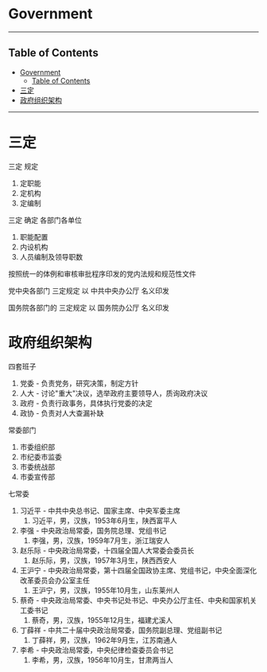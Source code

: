 # Government

---

## Table of Contents

- [Government](#government)
  - [Table of Contents](#table-of-contents)
- [三定](#三定)
- [政府组织架构](#政府组织架构)

---

# 三定

三定 规定
1. 定职能
2. 定机构
3. 定编制

三定 确定 各部门各单位
1. 职能配置
2. 内设机构
3. 人员编制及领导职数

按照统一的体例和审核审批程序印发的党内法规和规范性文件

党中央各部门   三定规定 以 中共中央办公厅 名义印发

国务院各部门的 三定规定 以 国务院办公厅 名义印发

# 政府组织架构

四套班子
1. 党委 - 负责党务，研究决策，制定方针
2. 人大 - 讨论"重大"决议，选举政府主要领导人，质询政府决议
3. 政府 - 负责行政事务，具体执行党委的决定
4. 政协 - 负责对人大查漏补缺

常委部门
1. 市委组织部
2. 市纪委市监委
3. 市委统战部
4. 市委宣传部


七常委
1. 习近平 - 中共中央总书记、国家主席、中央军委主席
   1. 习近平，男，汉族，1953年6月生，陕西富平人
2. 李强 - 中央政治局常委，国务院总理、党组书记
   1. 李强，男，汉族，1959年7月生，浙江瑞安人
3. 赵乐际 - 中央政治局常委，十四届全国人大常委会委员长
   1. 赵乐际，男，汉族，1957年3月生，陕西西安人
4. 王沪宁 - 中央政治局常委，第十四届全国政协主席、党组书记，中央全面深化改革委员会办公室主任
   1. 王沪宁，男，汉族，1955年10月生，山东莱州人
5. 蔡奇 - 中央政治局常委、中央书记处书记、中央办公厅主任、中央和国家机关工委书记
   1. 蔡奇，男，汉族，1955年12月生，福建尤溪人
6. 丁薛祥 - 中共二十届中央政治局常委，国务院副总理、党组副书记
   1. 丁薛祥，男，汉族，1962年9月生，江苏南通人
7. 李希 - 中央政治局常委，中央纪律检查委员会书记
   1. 李希，男，汉族，1956年10月生，甘肃两当人

